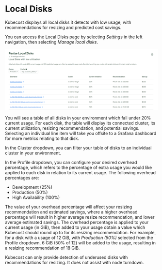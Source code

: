 # Local Disks

Kubecost displays all local disks it detects with low usage, with recommendations for resizing and predicted cost savings.

You can access the Local Disks page by selecting *Settings* in the left navigation, then selecting *Manage local disks*.

![Local Disks](/images/localdisks.png)

You will see a table of all disks in your environment which fall under 20% current usage. For each disk, the table will display its connected cluster, its current utilization, resizing recommendation, and potential savings. Selecting an individual line item will take you offsite to a Grafana dashboard for more metrics relating to that disk.

In the Cluster dropdown, you can filter your table of disks to an individual cluster in your environment.

In the Profile dropdown, you can configure your desired overhead percentage, which refers to the percentage of extra usage you would like applied to each disk in relation to its current usage. The following overhead percentages are:

* Development (25%)
* Production (50%)
* High Availability (100%)

The value of your overhead percentage will affect your resizing recommendation and estimated savings, where a higher overhead percentage will result in higher average resize recommendation, and lower average estimated savings. The overhead percentage is applied to your current usage (in GiB), then added to your usage obtain a  value which Kubecost should round up to for its resizing recommendation. For example, for a disk with a usage of 12 GiB, with _Production (50%)_ selected from the Profile dropdown, 6 GiB (50% of 12) will be added to the usage, resulting in a resizing recommendation of 18 GiB.

Kubecost can only provide detection of underused disks with recommendations for resizing. It does not assist with node turndown.
